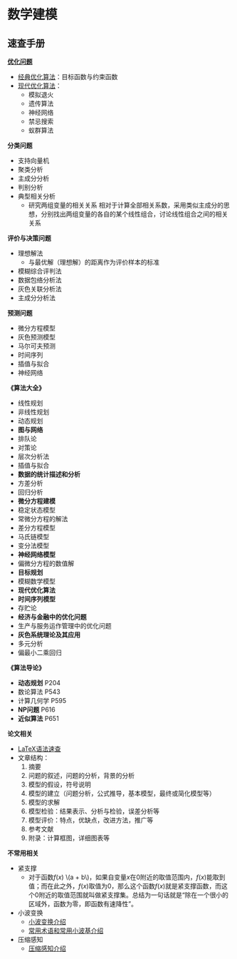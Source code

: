 # 数学建模
## 速查手册
<script type="text/javascript" src="http://cdn.mathjax.org/mathjax/latest/MathJax.js?config=default"></script>


[**优化问题**](./优化问题)
- [经典优化算法](./优化问题/经典优化算法)：目标函数与约束函数
- [现代优化算法](./优化问题/现代优化算法)：
    - 模拟退火
    - 遗传算法
    - 神经网络
    - 禁忌搜索
    - 蚁群算法

**分类问题**
- 支持向量机
- 聚类分析
- 主成分分析
- 判别分析
- 典型相关分析
    - 研究两组变量的相关关系 相对于计算全部相关系数，采用类似主成分的思想，分别找出两组变量的各自的某个线性组合，讨论线性组合之间的相关关系

**评价与决策问题**
- 理想解法
    - 与最优解（理想解）的距离作为评价样本的标准
- 模糊综合评判法
- 数据包络分析法
- 灰色关联分析法
- 主成分分析法

**预测问题**
- 微分方程模型
- 灰色预测模型
- 马尔可夫预测
- 时间序列
- 插值与拟合
- 神经网络



**《算法大全》**
- 线性规划
- 非线性规划
- 动态规划
- **图与网络**
- 排队论
- 对策论
- 层次分析法
- 插值与拟合
- **数据的统计描述和分析**
- 方差分析
- 回归分析
- **微分方程建模**
- 稳定状态模型
- 常微分方程的解法
- 差分方程模型
- 马氏链模型
- 变分法模型
- **神经网络模型**
- 偏微分方程的数值解
- **目标规划**
- 模糊数学模型
- **现代优化算法**
- **时间序列模型**
- 存贮论
- **经济与金融中的优化问题**
- 生产与服务运作管理中的优化问题
- **灰色系统理论及其应用**
- 多元分析
- 偏最小二乘回归

**《算法导论》**
- **动态规划** P204
- 数论算法 P543
- 计算几何学 P595
- **NP问题** P616
- **近似算法** P651

**论文相关**
- [LaTeX语法速查](https://blog.csdn.net/weixin_39278265/article/details/88406290)
- 文章结构：
    1. 摘要
    1. 问题的叙述，问题的分析，背景的分析
    1. 模型的假设，符号说明
    1. 模型的建立（问题分析，公式推导，基本模型，最终或简化模型等）
    1. 模型的求解
    1. 模型检验：结果表示、分析与检验，误差分析等
    1. 模型评价：特点，优缺点，改进方法，推广等
    1. 参考文献
    1. 附录：计算框图，详细图表等

**不常用相关**
- 紧支撑
    - 对于函数$f(x)$ \\(a + b\\)，如果自变量$x$在0附近的取值范围内，$f(x)$能取到值；而在此之外，$f(x)$取值为0，那么这个函数$f(x)$就是紧支撑函数，而这个0附近的取值范围就叫做紧支撑集。总结为一句话就是“除在一个很小的区域外，函数为零，即函数有速降性”。
- 小波变换
    - [小波变换介绍](https://zhuanlan.zhihu.com/p/22450818)
    - [常用术语和常用小波基介绍](https://blog.csdn.net/jbb0523/article/details/42586749)
- 压缩感知
    - [压缩感知介绍](https://zhuanlan.zhihu.com/p/22445302)